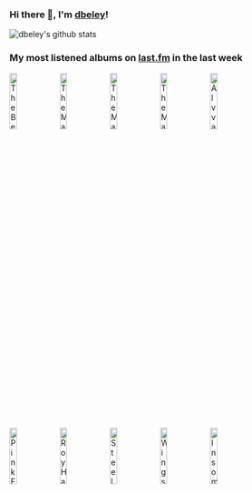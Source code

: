 ### Hi there 👋, I'm [dbeley](https://dbeley.ovh/en)!

![dbeley's github stats](https://github-readme-stats.vercel.app/api?username=dbeley)

### My most listened albums on [last.fm](https://www.last.fm/user/d_beley) in the last week

[<img src='https://lastfm.freetls.fastly.net/i/u/300x300/6dffc9bc394a40098a5e3233e248f1e0.png' width='16%' height='16%' alt='The Beach Boys - Smile'>](https://www.last.fm/music/the%2bbeach%2bboys/smile)&nbsp;
[<img src='https://lastfm.freetls.fastly.net/i/u/300x300/f26cf6845f6560a0d35bf6b2d1984498.jpg' width='16%' height='16%' alt='The Magnetic Fields - Get Lost'>](https://www.last.fm/music/the%2bmagnetic%2bfields/get%2blost)&nbsp;
[<img src='https://lastfm.freetls.fastly.net/i/u/300x300/96da63916e6341a9bb2e98f24c99a0c3.png' width='16%' height='16%' alt='The Magnetic Fields - Holiday'>](https://www.last.fm/music/the%2bmagnetic%2bfields/holiday)&nbsp;
[<img src='https://lastfm.freetls.fastly.net/i/u/300x300/7dbbfe5461f6495ab0a216db3316f976.jpg' width='16%' height='16%' alt='The Magnetic Fields - i'>](https://www.last.fm/music/the%2bmagnetic%2bfields/i)&nbsp;
[<img src='https://lastfm.freetls.fastly.net/i/u/300x300/63ea8d50b43146e7c64414891c20d378.png' width='16%' height='16%' alt='Alvvays - Alvvays'>](https://www.last.fm/music/alvvays/alvvays)&nbsp;
<br>
[<img src='https://lastfm.freetls.fastly.net/i/u/300x300/d4bdd038cacbec705e269edb0fd38419.png' width='16%' height='16%' alt='Pink Floyd - The Dark Side of the Moon'>](https://www.last.fm/music/pink%2bfloyd/the%2bdark%2bside%2bof%2bthe%2bmoon)&nbsp;
[<img src='https://lastfm.freetls.fastly.net/i/u/300x300/ca4f8de542ce4e348d2708e6bd966a74.jpg' width='16%' height='16%' alt='Roy Hargrove Quintet - With The Tenors Of Our Time'>](https://www.last.fm/music/roy%2bhargrove%2bquintet/with%2bthe%2btenors%2bof%2bour%2btime)&nbsp;
[<img src='https://lastfm.freetls.fastly.net/i/u/300x300/d2e281e662d6c24ccabb75113a77f9e3.jpg' width='16%' height='16%' alt='Steely Dan - The Royal Scam'>](https://www.last.fm/music/steely%2bdan/the%2broyal%2bscam)&nbsp;
[<img src='https://lastfm.freetls.fastly.net/i/u/300x300/65d5754129ceda58929f622c82e999c3.jpg' width='16%' height='16%' alt='Wings - Back To The Egg'>](https://www.last.fm/music/wings/back%2bto%2bthe%2begg)&nbsp;
[<img src='https://lastfm.freetls.fastly.net/i/u/300x300/98c56e1124f6e4a72dc15904c7856da0.jpg' width='16%' height='16%' alt='Insomnium - Anno 1696'>](https://www.last.fm/music/insomnium/anno%2b1696)&nbsp;
<br>
